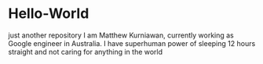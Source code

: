 # Hello-World
just another repository
I am Matthew Kurniawan, currently working as Google engineer in Australia.
I have superhuman power of sleeping 12 hours straight and not caring for anything in the world
